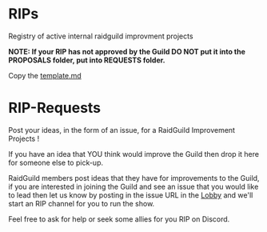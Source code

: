 # RIPs
Registry of active internal raidguild improvment projects 

**NOTE: If your RIP has not approved by the Guild DO NOT put it into the PROPOSALS folder, put into REQUESTS folder.**

Copy the [template.md](https://github.com/raid-guild/RIPs/blob/master/rip-1.md) 


# RIP-Requests
Post your ideas, in the form of an issue, for a RaidGuild Improvement Projects !

If you have an idea that YOU think would improve the Guild then drop it here for someone else to pick-up. 

RaidGuild members post ideas that they have for improvements to the Guild, if you are interested in joining the Guild and see an issue that you would like to lead then let us know by posting in the issue URL in the [Lobby](https://discord.gg/eCJECEa) and we'll start an RIP channel for you to run the show. 

Feel free to ask for help or seek some allies for you RIP on Discord. 

